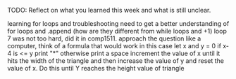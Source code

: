 TODO: Reflect on what you learned this week and what is still unclear.


learning for loops and troubleshooting
need to get a better understanding of for loops and .append (how are they different from while loops and +1)
loop 7 was not too hard, did it in comp1511. approach the question like a computer, think of a formula that would work
in this case
    let x and y = 0
    if x-4 is <= y
        print "*"
        otherwise print a space
increment the value of x until it hits the width of the triangle
and then increase the value of y and reset the value of x. Do this until Y reaches the height value of triangle
